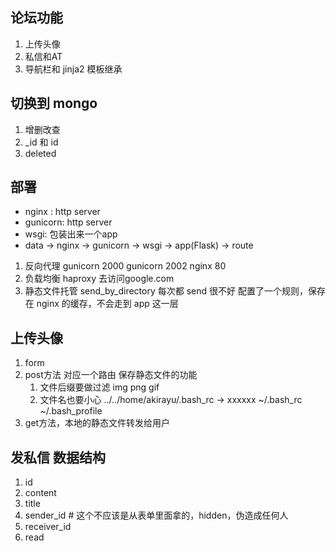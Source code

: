 论坛功能
--------

1. 上传头像
2. 私信和AT
3. 导航栏和 jinja2 模板继承

切换到 mongo
------------

1. 增删改查
2. _id 和 id
3. deleted

部署
----
- nginx : http server
- gunicorn: http server
- wsgi: 包装出来一个app
- data -> nginx -> gunicorn -> wsgi -> app(Flask) -> route

1. 反向代理
    gunicorn 2000
    gunicorn 2002
    nginx 80
2. 负载均衡
    haproxy 去访问google.com
3. 静态文件托管
    send_by_directory 每次都 send 很不好
    配置了一个规则，保存在 nginx 的缓存，不会走到 app 这一层



上传头像
--------
1. form
2. post方法 对应一个路由 保存静态文件的功能
    1. 文件后缀要做过滤 img png gif
    2. 文件名也要小心
    ../../home/akirayu/.bash_rc -> xxxxxx
    ~/.bash_rc
    ~/.bash_profile
3. get方法，本地的静态文件转发给用户


发私信 数据结构
--------------
1. id
2. content
3. title
4. sender_id # 这个不应该是从表单里面拿的，hidden，伪造成任何人
5. receiver_id
6. read
